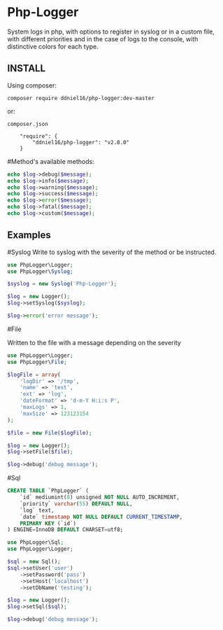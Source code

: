 # Php-Logger
System logs in php, with options to register in syslog or in a custom file, with different priorities and in the case of logs to the console, with distinctive colors for each type.

INSTALL
-------

Using composer:
````
composer require ddniel16/php-logger:dev-master
````

or: 
````
composer.json

    "require": {
        "ddniel16/php-logger": "v2.0.0"
    }
````


#Method's
available methods:

````php
echo $log->debug($message);
echo $log->info($message);
echo $log->warning($message);
echo $log->success($message);
echo $log->error($message);
echo $log->fatal($message);
echo $log->custom($message);
````

Examples
--------

#Syslog
Write to syslog with the severity of the method or be instructed.

````php
use PhpLogger\Logger;
use PhpLogger\Syslog;

$syslog = new Syslog('Php-Logger');

$log = new Logger();
$log->setSyslog($syslog);

$log->error('error message');
````

#File

Written to the file with a message depending on the severity
````php
use PhpLogger\Logger;
use PhpLogger\File;

$logFile = array(
    'logDir' => '/tmp',
    'name' => 'test',
    'ext' => 'log',
    'dateFormat' => 'd-m-Y H:i:s P',
    'maxLogs' => 1,
    'maxSize' => 123123154
);

$file = new File($logFile);

$log = new Logger();
$log->setFile($file);

$log->debug('debug message');
````

#Sql


````sql
CREATE TABLE `PhpLogger` (
    `id` mediumint(8) unsigned NOT NULL AUTO_INCREMENT,
    `priority` varchar(55) DEFAULT NULL,
    `log` text,
    `date` timestamp NOT NULL DEFAULT CURRENT_TIMESTAMP,
    PRIMARY KEY (`id`)
) ENGINE=InnoDB DEFAULT CHARSET=utf8;
````


````php
use PhpLogger\Sql;
use PhpLogger\Logger;

$sql = new Sql();
$sql->setUser('user')
    ->setPassword('pass')
    ->setHost('localhost')
    ->setDbName('testing');

$log = new Logger();
$log->setSql($sql);

$log->debug('debug message');

````
